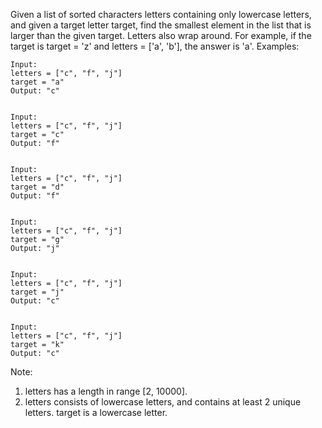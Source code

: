 Given a list of sorted characters letters containing only lowercase letters, and given a target letter target, find the smallest element in the list that is larger than the given target.
Letters also wrap around. For example, if the target is target = 'z' and letters = ['a', 'b'], the answer is 'a'.
Examples:
```
Input:
letters = ["c", "f", "j"]
target = "a"
Output: "c"


Input:
letters = ["c", "f", "j"]
target = "c"
Output: "f"


Input:
letters = ["c", "f", "j"]
target = "d"
Output: "f"


Input:
letters = ["c", "f", "j"]
target = "g"
Output: "j"


Input:
letters = ["c", "f", "j"]
target = "j"
Output: "c"


Input:
letters = ["c", "f", "j"]
target = "k"
Output: "c"
```
Note:
1. letters has a length in range [2, 10000].
2. letters consists of lowercase letters, and contains at least 2 unique letters.
target is a lowercase letter.